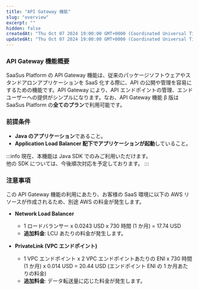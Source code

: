 ```yaml
---
title: "API Gateway 機能"
slug: "overview"
excerpt: ""
hidden: false
createdAt: "Thu Oct 07 2024 19:00:00 GMT+0000 (Coordinated Universal Time)"
updatedAt: "Thu Oct 07 2024 19:00:00 GMT+0000 (Coordinated Universal Time)"
---
```


### API Gateway 機能概要

SaaSus Platform の API Gateway 機能は、従来のパッケージソフトウェアやスタンドアロンアプリケーションを SaaS 化する際に、API の公開や管理を容易にするための機能です。API Gateway により、API エンドポイントの管理、エンドユーザーへの提供がシンプルになります。なお、API Gateway 機能 β 版は SaaSus Platform の**全てのプラン**で利用可能です。

### 前提条件

- **Java のアプリケーション**であること。
- **Application Load Balancer 配下でアプリケーションが起動**していること。

:::info
現在、本機能は Java SDK でのみご利用いただけます。<br/>
他の SDK については、今後順次対応を予定しております。
:::

### 注意事項

この API Gateway 機能の利用にあたり、お客様の SaaS 環境に以下の AWS リソースが作成されるため、別途 AWS の料金が発生します。

- **Network Load Balancer**

  - 1 ロードバランサー x 0.0243 USD x 730 時間 (1 か月) = 17.74 USD
  - **追加料金**: LCU あたりの料金が発生します。

- **PrivateLink (VPC エンドポイント)**
  - 1 VPC エンドポイント x 2 VPC エンドポイントあたりの ENI x 730 時間 (1 か月) x 0.014 USD = 20.44 USD (エンドポイント ENI の 1 か月あたりの料金)
  - **追加料金**: データ転送量に応じた料金が発生します。

